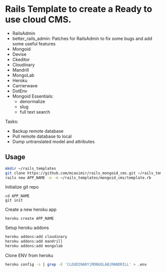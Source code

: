 # Rails Template to create a Ready to use cloud CMS.

- RailsAdmin
- better_rails_admin: Patches for RailsAdmin to fix some bugs and add some useful features
- Mongoid
- Devise
- Ckeditor
- Cloudinary
- Mandrill
- MongoLab
- Heroku
- Carrierwave
- DotEnv
- Mongoid Essentials:
  - denormalize
  - slug
  - full text search

Tasks:
- Backup remote database
- Pull remote database to local
- Dump untranslated model and attributes

## Usage

``` bash
mkdir ~/rails_templates
git clone https://github.com/mcasimir/rails_mongoid_cms.git ~/rails_templates/mongoid_cms
rails new APP_NAME -o -m ~/rails_templates/mongoid_cms/template.rb
```

Initialize git repo

```
cd APP_NAME
git init
```

Create a new heroku app

```
heroku create APP_NAME
```

Setup heroku addons

``` bash
heroku addons:add cloudinary
heroku addons:add mandrill
heroku addons:add mongolab
```

Clone ENV from heroku

``` bash 
heroku config -s | grep -E 'CLOUDINARY|MONGOLAB|MANDRILL' > .env
```